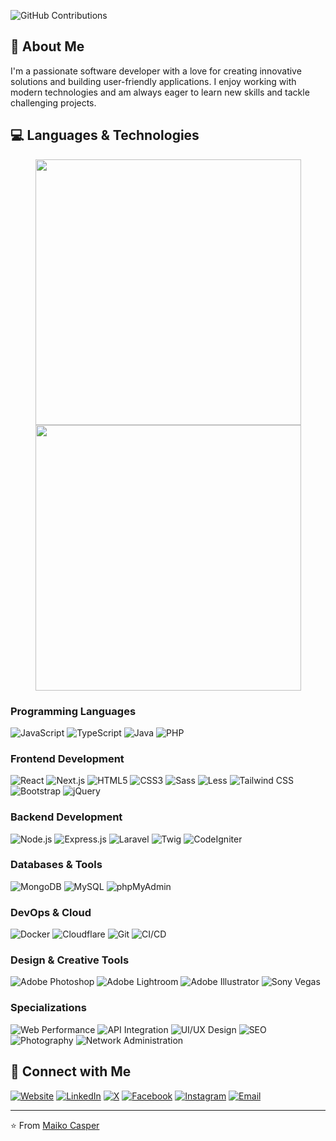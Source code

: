 ![GitHub Contributions](https://github-readme-activity-graph.vercel.app/graph?username=maikoprosperna&theme=radical&hide_border=true&area=true)

## 🚀 About Me
I'm a passionate software developer with a love for creating innovative solutions and building user-friendly applications. I enjoy working with modern technologies and am always eager to learn new skills and tackle challenging projects.
## 💻 Languages & Technologies

<div align="center">

<img width="425" src="https://github-readme-stats.vercel.app/api/top-langs/?username=maikoprosperna&layout=compact&theme=dark" />
<!-- <img width="400" src="https://github-readme-stats.vercel.app/api?username=maikoprosperna&theme=tokyonight&show_icons=true&hide_border=true&count_private=true&include_all_commits=true&show_rank=true&rank_icon=github" /> -->
<img width="425" src="https://github-readme-streak-stats.herokuapp.com/?user=maikoprosperna&theme=tokyonight&hide_border=true&show_rank=true&rank_icon=github&include_all_commits=true&count_private=true" />
</div>
<!-- 
## 📈 Top Languages
![Top Languages](https://github-readme-stats.vercel.app/api/top-langs/?username=maikoprosperna&layout=compact&theme=tokyonight&hide_border=true&count_private=true&include_all_commits=true)-->

### Programming Languages
![JavaScript](https://img.shields.io/badge/-JavaScript-F7DF1E?style=flat-square&logo=javascript&logoColor=black)
![TypeScript](https://img.shields.io/badge/-TypeScript-3178C6?style=flat-square&logo=typescript&logoColor=white)
![Java](https://img.shields.io/badge/-Java-ED8B00?style=flat-square&logo=java&logoColor=white)
![PHP](https://img.shields.io/badge/-PHP-777BB4?style=flat-square&logo=php&logoColor=white)

### Frontend Development
![React](https://img.shields.io/badge/-React-61DAFB?style=flat-square&logo=react&logoColor=black)
![Next.js](https://img.shields.io/badge/-Next.js-000000?style=flat-square&logo=nextdotjs&logoColor=white)
![HTML5](https://img.shields.io/badge/-HTML5-E34F26?style=flat-square&logo=html5&logoColor=white)
![CSS3](https://img.shields.io/badge/-CSS3-1572B6?style=flat-square&logo=css3&logoColor=white)
![Sass](https://img.shields.io/badge/-Sass-CC6699?style=flat-square&logo=sass&logoColor=white)
![Less](https://img.shields.io/badge/-Less-1D365D?style=flat-square&logo=less&logoColor=white)
![Tailwind CSS](https://img.shields.io/badge/-Tailwind%20CSS-38B2AC?style=flat-square&logo=tailwind-css&logoColor=white)
![Bootstrap](https://img.shields.io/badge/-Bootstrap-7952B3?style=flat-square&logo=bootstrap&logoColor=white)
![jQuery](https://img.shields.io/badge/-jQuery-0769AD?style=flat-square&logo=jquery&logoColor=white)

### Backend Development
![Node.js](https://img.shields.io/badge/-Node.js-339933?style=flat-square&logo=node.js&logoColor=white)
![Express.js](https://img.shields.io/badge/-Express.js-000000?style=flat-square&logo=express&logoColor=white)
![Laravel](https://img.shields.io/badge/-Laravel-FF2D20?style=flat-square&logo=laravel&logoColor=white)
![Twig](https://img.shields.io/badge/-Twig-CCCC33?style=flat-square&logo=twig&logoColor=black)
![CodeIgniter](https://img.shields.io/badge/-CodeIgniter-EF4223?style=flat-square&logo=codeigniter&logoColor=white)

### Databases & Tools
![MongoDB](https://img.shields.io/badge/-MongoDB-47A248?style=flat-square&logo=mongodb&logoColor=white)
![MySQL](https://img.shields.io/badge/-MySQL-4479A1?style=flat-square&logo=mysql&logoColor=white)
![phpMyAdmin](https://img.shields.io/badge/-phpMyAdmin-6C78AF?style=flat-square&logo=phpmyadmin&logoColor=white)

### DevOps & Cloud
![Docker](https://img.shields.io/badge/-Docker-2496ED?style=flat-square&logo=docker&logoColor=white)
![Cloudflare](https://img.shields.io/badge/-Cloudflare-F38020?style=flat-square&logo=cloudflare&logoColor=white)
![Git](https://img.shields.io/badge/-Git-F05032?style=flat-square&logo=git&logoColor=white)
![CI/CD](https://img.shields.io/badge/-CI%2FCD-2496ED?style=flat-square&logo=github-actions&logoColor=white)

### Design & Creative Tools
![Adobe Photoshop](https://img.shields.io/badge/-Photoshop-31A8FF?style=flat-square&logo=adobe-photoshop&logoColor=white)
![Adobe Lightroom](https://img.shields.io/badge/-Lightroom-31A8FF?style=flat-square&logo=adobe-lightroom&logoColor=white)
![Adobe Illustrator](https://img.shields.io/badge/-Illustrator-FF9A00?style=flat-square&logo=adobe-illustrator&logoColor=white)
![Sony Vegas](https://img.shields.io/badge/-Sony%20Vegas-000000?style=flat-square&logo=sony&logoColor=white)

### Specializations
![Web Performance](https://img.shields.io/badge/-Web%20Performance-4285F4?style=flat-square&logo=google&logoColor=white)
![API Integration](https://img.shields.io/badge/-API%20Integration-FF6B6B?style=flat-square&logo=postman&logoColor=white)
![UI/UX Design](https://img.shields.io/badge/-UI%2FUX%20Design-FF6B6B?style=flat-square&logo=figma&logoColor=white)
![SEO](https://img.shields.io/badge/-SEO-4285F4?style=flat-square&logo=google&logoColor=white)
![Photography](https://img.shields.io/badge/-Photography-000000?style=flat-square&logo=camera&logoColor=white)
![Network Administration](https://img.shields.io/badge/-Network%20Admin-1F2937?style=flat-square&logo=cisco&logoColor=white)

## 🔗 Connect with Me
[![Website](https://img.shields.io/badge/-Website-000000?style=flat-square&logo=globe&logoColor=white)](http://mrobles.work/)
[![LinkedIn](https://img.shields.io/badge/-LinkedIn-0077B5?style=flat-square&logo=linkedin&logoColor=white)](https://www.linkedin.com/in/mark-oliver-robles/)
[![X](https://img.shields.io/badge/-X-000000?style=flat-square&logo=x&logoColor=white)](https://x.com/maikocasper)
[![Facebook](https://img.shields.io/badge/-Facebook-1877F2?style=flat-square&logo=facebook&logoColor=white)](https://www.facebook.com/SketchandGraphics/)
[![Instagram](https://img.shields.io/badge/-Instagram-E4405F?style=flat-square&logo=instagram&logoColor=white)](https://www.instagram.com/maikocasper/)
[![Email](https://img.shields.io/badge/-Email-D14836?style=flat-square&logo=gmail&logoColor=white)](mailto:maiko.casper@example.com)

---

⭐ From [Maiko Casper](https://github.com/maikoprosperna) 